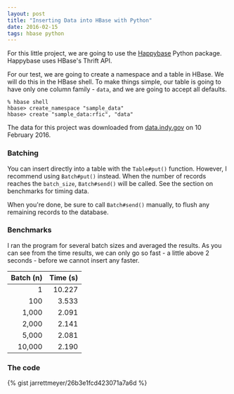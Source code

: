 ```yaml
---
layout: post
title: "Inserting Data into HBase with Python"
date: 2016-02-15
tags: hbase python
---
```


For this little project, we are going to use the [Happybase](https://github.com/wbolster/happybase) Python package. Happybase uses HBase's Thrift API.

For our test, we are going to create a namespace and a table in HBase. We will do this in the HBase shell. To make things simple, our table is going to have only one column family - `data`, and we are going to accept all defaults.

```
% hbase shell
hbase> create_namespace "sample_data"
hbase> create "sample_data:rfic", "data"
```

The data for this project was downloaded from [data.indy.gov](https://data.indy.gov) on 10 February 2016.

### Batching

You can insert directly into a table with the `Table#put()` function. However, I recommend using `Batch#put()` instead. When the number of records reaches the `batch_size`, `Batch#send()` will be called. See the section on benchmarks for timing data.

When you're done, be sure to call `Batch#send()` manually, to flush any remaining records to the database.

### Benchmarks

I ran the program for several batch sizes and averaged the results. As you can see from the time results, we can only go so fast - a little above 2 seconds - before we cannot insert any faster.

| Batch (n) | Time (s) |
| --------: | -------: |
|         1 |   10.227 |
|       100 |    3.533 |
|     1,000 |    2.091 |
|     2,000 |    2.141 |
|     5,000 |    2.081 |
|    10,000 |    2.190 |

### The code

{% gist jarrettmeyer/26b3e1fcd423071a7a6d %}
